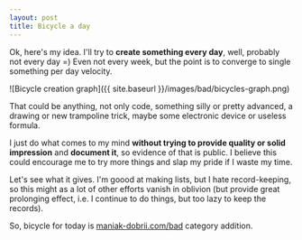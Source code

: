 ```yaml
---
layout: post
title: Bicycle a day
---
```


Ok, here's my idea. I'll try to **create something every day**, well, probably not every day =) Even not every week, but the point is to converge to single something per day velocity.

![Bicycle creation graph]({{ site.baseurl }}/images/bad/bicycles-graph.png)

That could be anything, not only code, something silly or pretty advanced, a drawing or new trampoline trick, maybe some electronic device or useless formula. 

I just do what comes to my mind **without trying to provide quality or solid impression** and **document it**, so evidence of that is public. I believe this could encourage me to try more things and slap my pride if I waste my time.

Let's see what it gives. I'm goood at making lists, but I hate record-keeping, so this might as a lot of other efforts vanish in oblivion (but provide great prolonging effect, i.e. I continue to do things, but too lazy to keep the records).


So, bicycle for today is [maniak-dobrii.com/bad](http://maniak-dobrii.com/bad) category addition.